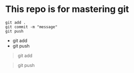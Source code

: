 # This repo is for mastering git

```
git add .
git commit -m "message"
git push
```
* git add 
* git push

> git add

> git push

